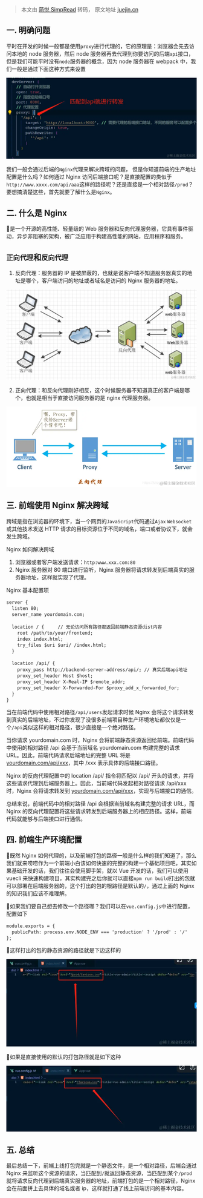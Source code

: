 > 本文由 [简悦 SimpRead](http://ksria.com/simpread/) 转码， 原文地址 [juejin.cn](https://juejin.cn/post/7291952951048060940?utm_source=gold_browser_extension)

一. 明确问题
-------
平时在开发的时候一般都是使用`proxy`进行代理的，它的原理是：浏览器会先去访问本地的 node 服务器，然后 node 服务器再去代理到你要访问的后端`api`接口，但是我们可能平时没有`node`服务器的概念，因为 node 服务器在 webpack 中，我们一般是通过下面这种方式来设置

![](_resources/9d5c3fe6b3a44d2d8d2236126b840fe2~tplv-k3u1fbpfcp-jj-mark!3024!0!0!0!q75.awebp.webp)

我们一般会通过后端的`Nginx`代理来解决跨域的问题，
但是你知道前端的生产地址配置是什么吗？如何通过 Nginx 访问后端接口呢？是直接配置的类似于`http://www.xxxx.com/api/aaa`这样的路径呢？还是直接是一个相对路径`/prod`？要想搞清楚这些，首先就要了解什么是`Nginx`。

二. 什么是 Nginx
------------

🐻是一个开源的高性能、轻量级的 Web 服务器和反向代理服务器，它具有事件驱动，异步非阻塞的架构，被广泛应用于构建高性能的网站，应用程序和服务。

## `正向代理`和`反向代理`

1.  反向代理：服务器的 IP 是被屏蔽的，也就是说客户端不知道服务器真实的地址是哪个，客户端访问的地址或者域名是访问的 Nginx 服务器的地址。

![](_resources/9dcb4fb5a1454216b376f812f783f385~tplv-k3u1fbpfcp-jj-mark!3024!0!0!0!q75.awebp.webp)

2.  正向代理：和反向代理刚好相反，这个时候服务器不知道真正的客户端是哪个，也就是相当于直接访问服务器的是 nginx 代理服务器。

![](_resources/61b32d2f664c4fa9ae4046cf08bb1327~tplv-k3u1fbpfcp-jj-mark!3024!0!0!0!q75.awebp.webp)

三. 前端使用 Nginx 解决跨域
------------------

跨域是指在浏览器的环境下，当一个网页的`JavaScript`代码通过`Ajax` `Websocket`或其他技术发送 HTTP 请求的目标资源位于不同的域名，端口或者协议下，就会发生跨域。

Nginx 如何解决跨域
1.  浏览器或者客户端发送请求：`http:www.xxx.com:80`
2. Nginx 服务器对 80 端口进行监听，Nginx 服务器将请求转发到后端真实的服务器地址，这样就实现了代理。

 Nginx 基本配置项
```
server {
  listen 80;
  server_name yourdomain.com;

  location / {     // 无论访问所有路径都返回前端静态资源dist内容
    root /path/to/your/frontend;
    index index.html;
    try_files $uri $uri/ /index.html;
  }

  location /api/ {
    proxy_pass http://backend-server-address/api/; // 真实后端api地址
    proxy_set_header Host $host;
    proxy_set_header X-Real-IP $remote_addr;
    proxy_set_header X-Forwarded-For $proxy_add_x_forwarded_for;
  }
}
```

当在前端代码中使用相对路径`/api/users`发起请求时候 Nginx 会将这个请求转发到真实的后端地址，不过你发现了没很多前端项目种生产环境地址都仅仅是一个`/api`类似这样的相对路径，很少直接是一个绝对路径。

当你请求 yourdomain.com 时，Nginx 会将前端静态资源返回给前端。前端代码中使用的相对路径 /api 会基于当前域名 yourdomain.com 构建完整的请求 URL。因此，前端代码请求后端地址的完整 URL 将是 [yourdomain.com/api/xxx](https://link.juejin.cn?target=http%3A%2F%2Fyourdomain.com%2Fapi%2Fxxx%2560 "http://yourdomain.com/api/xxx%60")，其中 /xxx 表示具体的后端接口路径。

Nginx 的反向代理配置中的 location /api/ 指令将匹配以 /api/ 开头的请求，并将这些请求代理到后端服务器上。因此，当前端代码发起相对路径请求 /api/xxx 时，Nginx 会将请求转发到 [yourdomain.com/api/xxx](https://link.juejin.cn?target=http%3A%2F%2Fyourdomain.com%2Fapi%2Fxxx%2560 "http://yourdomain.com/api/xxx%60")，实现与后端接口的通信。

总结来说，前端代码中的相对路径 /api 会根据当前域名构建完整的请求 URL，而 Nginx 的反向代理配置将这些请求转发到后端服务器上的相应路径。这样，前端代码就能够与后端接口进行通信。

四. 前端生产环境配置
-----------

🥲既然 Nginx 如何代理的，以及前端打包的路径一般是什么样的我们知道了，那么我们就来唠唠作为一个前端小白该如何快速的完整的构建一个基础项目吧，其实如果基础开发的话，我们往往会使用脚手架，就以 Vue 开发的话，我们可以使用 vuecli 来快速构建项目，其实构建完之后你就可以直接`npm run build`打出的包就可以部署在后端服务器的，这个打出的包的根路径是默认的`/`，通过上面的 Nginx 的知识我们应该不难理解。

🤡如果我们要自己想去修改一个路径哪？我们可以在`vue.config.js`中进行配置，配置如下

```
module.exports = {
  publicPath: process.env.NODE_ENV === 'production' ? '/prod' : '/'
};
```

👹这样打出的包的静态资源的路径就是下边这样的

![](_resources/70fe7bf2f7fe4562aed68ed444549964~tplv-k3u1fbpfcp-jj-mark!3024!0!0!0!q75.awebp.webp)

🥰如果是直接使用的默认的打包路径就是如下这种

![](_resources/a0eefab971954aafb28672e5befd1144~tplv-k3u1fbpfcp-jj-mark!3024!0!0!0!q75.awebp.webp)

五. 总结
-----
最后总结一下，前端上线打包完就是一个静态文件，是一个相对路径，后端会通过 Nginx 来监听这个资源的请求，当匹配到`/`就返回静态资源，当匹配到某个`/prod`就将请求反向代理到后端真实服务器的地址，前端打包的是一个相对路径，Nginx 会在前面拼上去具体的域名或者 ip，这样就打通了线上前端访问的基本内容。